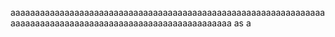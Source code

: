 aaaaaaaaaaaaaaaaaaaaaaaaaaaaaaaaaaaaaaaaaaaaaaaaaaaaaaaaaaaaaaaaaaaaaaaaaaaaaaaaaaaaaaaaaaaaaaaaaaaaaaaaaaaaa
as
a
